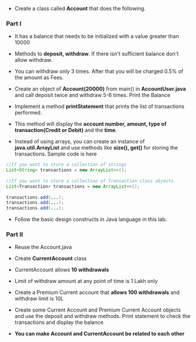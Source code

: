 * Create a class called __Account__ that does the following. 

### Part I

* It has a balance that needs to be initialized with a value greater than 10000
* Methods to __deposit, withdraw__. If there isn't sufficient balance don't allow withdraw.
* You can withdraw only 3 times. After that you will be charged 0.5% of the amount as Fees.

* Create an object of __Account(20000)__ from main() in __AccountUser.java__ and call deposit twice and withdraw 5-6 times. Print the Balance

* Implement a method __printStatement__ that prints the list of transactions performed. 
* This method will display the __account number, amount, type of transaction(Credit or Debit)__ and the __time__.
* Instead of using arrays, you can create an instance of __java.util.ArrayList__ and use methods like __size(), get()__ for storing the transactions. Sample code is here

``` java
//If you want to store a collection of strings
List<String> transactions = new ArrayList<>();
	
//If you want to store a collection of Transaction class objects
List<Transaction> transactions = new ArrayList<>();
	
transactions.add(...);
transactions.add(...);
transactions.add(...);

```

* Follow the basic design constructs in Java language in this lab.

### Part II

* Reuse the Account.java 
* Create __CurrentAccount__ class
* CurrentAccount allows __10 withdrawals__
* Limit of withdraw amount at any point of time is 1 Lakh only
* Create a Premium Current account that __allows 100 withdrawals__ and withdraw limit is 10L
* Create some Current Account and Premium Current Account objects and use the deposit and withdraw methods. Print statement to check the transactions and display the balance


* __You can make Account and CurrentAccount be related to each other__